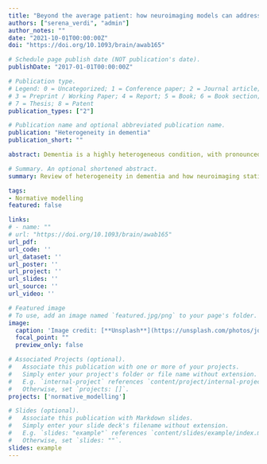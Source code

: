 ```yaml
---
title: "Beyond the average patient: how neuroimaging models can address heterogeneity in dementia"
authors: ["serena_verdi", "admin"]
author_notes: ""
date: "2021-10-01T00:00:00Z"
doi: "https://doi.org/10.1093/brain/awab165"

# Schedule page publish date (NOT publication's date).
publishDate: "2017-01-01T00:00:00Z"

# Publication type.
# Legend: 0 = Uncategorized; 1 = Conference paper; 2 = Journal article;
# 3 = Preprint / Working Paper; 4 = Report; 5 = Book; 6 = Book section;
# 7 = Thesis; 8 = Patent
publication_types: ["2"]

# Publication name and optional abbreviated publication name.
publication: "Heterogeneity in dementia"
publication_short: ""

abstract: Dementia is a highly heterogeneous condition, with pronounced individual differences in age of onset, clinical presentation, progression rates and neuropathological hallmarks, even within a specific diagnostic group. However, the most common statistical designs used in dementia research studies and clinical trials overlook this heterogeneity, instead relying on comparisons of group average differences (e.g. patient versus control or treatment versus placebo), implicitly assuming within-group homogeneity. This one-size-fits-all approach potentially limits our understanding of dementia aetiology, hindering the identification of effective treatments. Neuroimaging has enabled the characterization of the average neuroanatomical substrates of dementias; however, the increasing availability of large open neuroimaging datasets provides the opportunity to examine patterns of neuroanatomical variability in individual patients. In this update, we outline the causes and consequences of heterogeneity in dementia and discuss recent research that aims to tackle heterogeneity directly, rather than assuming that dementia affects everyone in the same way. We introduce spatial normative modelling as an emerging data-driven technique, which can be applied to dementia data to model neuroanatomical variation, capturing individualized neurobiological ‘fingerprints’. Such methods have the potential to detect clinically relevant subtypes, track an individual’s disease progression or evaluate treatment responses, with the goal of moving towards precision medicine for dementia.

# Summary. An optional shortened abstract.
summary: Review of heterogeneity in dementia and how neuroimaging statistical techniques enable modelling of heterogeneity in the brain. We propose that the application of  normative modelling methods to dementia neuroimaging studies as a promising avenue to mapping regional variations at the individual level

tags:
- Normative modelling
featured: false

links:
# - name: ""
# url: "https://doi.org/10.1093/brain/awab165"
url_pdf:
url_code: ''
url_dataset: ''
url_poster: ''
url_project: ''
url_slides: ''
url_source: ''
url_video: ''

# Featured image
# To use, add an image named `featured.jpg/png` to your page's folder. 
image:
  caption: 'Image credit: [**Unsplash**](https://unsplash.com/photos/jdD8gXaTZsc)'
  focal_point: ""
  preview_only: false

# Associated Projects (optional).
#   Associate this publication with one or more of your projects.
#   Simply enter your project's folder or file name without extension.
#   E.g. `internal-project` references `content/project/internal-project/index.md`.
#   Otherwise, set `projects: []`.
projects: ['normative_modelling']

# Slides (optional).
#   Associate this publication with Markdown slides.
#   Simply enter your slide deck's filename without extension.
#   E.g. `slides: "example"` references `content/slides/example/index.md`.
#   Otherwise, set `slides: ""`.
slides: example
---
```


<!-- {{% callout note %}}
Click the *Cite* button above to demo the feature to enable visitors to import publication metadata into their reference management software.
{{% /callout %}}

{{% callout note %}}
Click the *Slides* button above to demo Academic's Markdown slides feature.
{{% /callout %}}

Supplementary notes can be added here, including [code and math](https://sourcethemes.com/academic/docs/writing-markdown-latex/). -->
